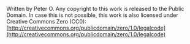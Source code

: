 Written by Peter O.  Any copyright to this work is released to the Public Domain.  In case this is not possible, this work is also licensed under Creative Commons Zero (CC0): [http://creativecommons.org/publicdomain/zero/1.0/legalcode](http://creativecommons.org/publicdomain/zero/1.0/legalcode)
